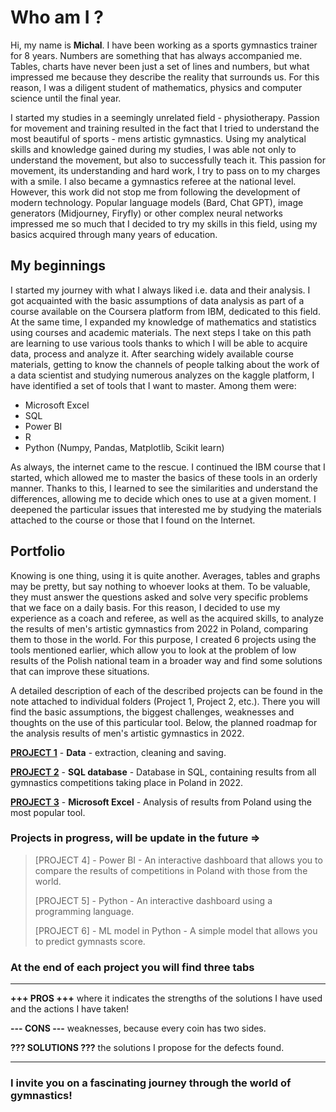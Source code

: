 # Who am I ?

Hi, my name is __Michal__. I have been working as a sports gymnastics trainer for 8 years. Numbers are something that has always accompanied me. Tables, charts have never been just a set of lines and numbers, but what impressed me because they describe the reality that surrounds us. For this reason, I was a diligent student of mathematics, physics and computer science until the final year.

I started my studies in a seemingly unrelated field - physiotherapy. Passion for movement and training resulted in the fact that I tried to understand the most beautiful of sports - mens artistic gymnastics. Using my analytical skills and knowledge gained during my studies, I was able not only to understand the movement, but also to successfully teach it. This passion for movement, its understanding and hard work, I try to pass on to my charges with a smile. I also became a gymnastics referee at the national level. However, this work did not stop me from following the development of modern technology. Popular language models (Bard, Chat GPT), image generators (Midjourney, Firyfly) or other complex neural networks impressed me so much that I decided to try my skills in this field, using my basics acquired through many years of education.

## My beginnings

I started my journey with what I always liked i.e. data and their analysis. I got acquainted with the basic assumptions of data analysis as part of a course available on the Coursera platform from IBM, dedicated to this field. At the same time, I expanded my knowledge of mathematics and statistics using courses and academic materials. The next steps I take on this path are learning to use various tools thanks to which I will be able to acquire data, process and analyze it. After searching widely available course materials, getting to know the channels of people talking about the work of a data scientist and studying numerous analyzes on the kaggle platform, I have identified a set of tools that I want to master. Among them were:

* Microsoft Excel
* SQL
* Power BI
* R
* Python (Numpy, Pandas, Matplotlib, Scikit learn)

As always, the internet came to the rescue. I continued the IBM course that I started, which allowed me to master the basics of these tools in an orderly manner. Thanks to this, I learned to see the similarities and understand the differences, allowing me to decide which ones to use at a given moment. I deepened the particular issues that interested me by studying the materials attached to the course or those that I found on the Internet.

## Portfolio

Knowing is one thing, using it is quite another. Averages, tables and graphs may be pretty, but say nothing to whoever looks at them. To be valuable, they must answer the questions asked and solve very specific problems that we face on a daily basis. For this reason, I decided to use my experience as a coach and referee, as well as the acquired skills, to analyze the results of men's artistic gymnastics from 2022 in Poland, comparing them to those in the world. For this purpose, I created 6 projects using the tools mentioned earlier, which allow you to look at the problem of low results of the Polish national team in a broader way and find some solutions that can improve these situations.

A detailed description of each of the described projects can be found in the note attached to individual folders (Project 1, Project 2, etc.). There you will find the basic assumptions, the biggest challenges, weaknesses and thoughts on the use of this particular tool. Below, the planned roadmap for the analysis results of men's artistic gymnastics in 2022.

__**[PROJECT 1](https://github.com/Asturn15/Gymnastics-on-GitHub/tree/main/Project%201%20-%20Data)**__ - __Data__ - extraction, cleaning and saving.

__**[PROJECT 2](https://github.com/Asturn15/Gymnastics-on-GitHub/tree/main/Project%202%20-%20SQL%20data%20base%20%26%20query)**__ - __SQL database__ - Database in SQL, containing results from all gymnastics competitions taking place in Poland in 2022.

__**[PROJECT 3](https://github.com/Asturn15/Gymnastics-on-GitHub/tree/main/Project%203%20-%20MS%20Excel%20analysis)**__ - __Microsoft Excel__ - Analysis of results from Poland using the most popular tool.

### Projects in progress, will be update in the future =>

>[PROJECT 4] - Power BI - An interactive dashboard that allows you to compare the results of competitions in Poland with those from the world.
>
>[PROJECT 5] - Python - An interactive dashboard using a programming language.
>
>[PROJECT 6] - ML model in Python - A simple model that allows you to predict gymnasts score.

### At the end of each project you will find three tabs

---

__+++ PROS +++__ where it indicates the strengths of the solutions I have used and the actions I have taken!

__--- CONS ---__ weaknesses, because every coin has two sides.

__??? SOLUTIONS ???__ the solutions I propose for the defects found.

---

### I invite you on a fascinating journey through the world of gymnastics!</span>
